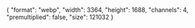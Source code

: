 {
  "format": "webp",
  "width": 3364,
  "height": 1688,
  "channels": 4,
  "premultiplied": false,
  "size": 121032
}